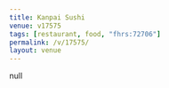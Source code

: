 ```yaml
---
title: Kanpai Sushi
venue: v17575
tags: [restaurant, food, "fhrs:72706"]
permalink: /v/17575/
layout: venue
---
```

null